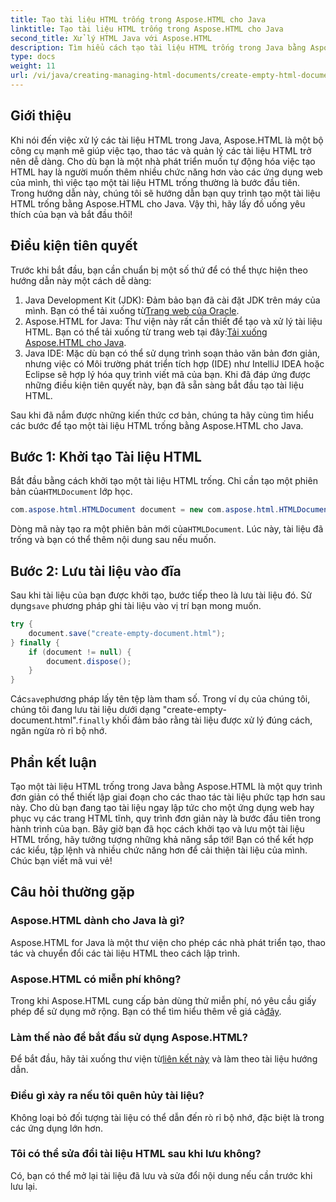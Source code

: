 ```yaml
---
title: Tạo tài liệu HTML trống trong Aspose.HTML cho Java
linktitle: Tạo tài liệu HTML trống trong Aspose.HTML cho Java
second_title: Xử lý HTML Java với Aspose.HTML
description: Tìm hiểu cách tạo tài liệu HTML trống trong Java bằng Aspose.HTML với hướng dẫn từng bước chi tiết của chúng tôi, hoàn hảo cho các nhà phát triển ở mọi cấp độ.
type: docs
weight: 11
url: /vi/java/creating-managing-html-documents/create-empty-html-documents/
---
```

## Giới thiệu
Khi nói đến việc xử lý các tài liệu HTML trong Java, Aspose.HTML là một bộ công cụ mạnh mẽ giúp việc tạo, thao tác và quản lý các tài liệu HTML trở nên dễ dàng. Cho dù bạn là một nhà phát triển muốn tự động hóa việc tạo HTML hay là người muốn thêm nhiều chức năng hơn vào các ứng dụng web của mình, thì việc tạo một tài liệu HTML trống thường là bước đầu tiên. Trong hướng dẫn này, chúng tôi sẽ hướng dẫn bạn quy trình tạo một tài liệu HTML trống bằng Aspose.HTML cho Java. Vậy thì, hãy lấy đồ uống yêu thích của bạn và bắt đầu thôi!
## Điều kiện tiên quyết
Trước khi bắt đầu, bạn cần chuẩn bị một số thứ để có thể thực hiện theo hướng dẫn này một cách dễ dàng:
1.  Java Development Kit (JDK): Đảm bảo bạn đã cài đặt JDK trên máy của mình. Bạn có thể tải xuống từ[Trang web của Oracle](https://www.oracle.com/java/technologies/javase-jdk11-downloads.html).
2. Aspose.HTML for Java: Thư viện này rất cần thiết để tạo và xử lý tài liệu HTML. Bạn có thể tải xuống từ trang web tại đây:[Tải xuống Aspose.HTML cho Java](https://releases.aspose.com/html/java/).
3. Java IDE: Mặc dù bạn có thể sử dụng trình soạn thảo văn bản đơn giản, nhưng việc có Môi trường phát triển tích hợp (IDE) như IntelliJ IDEA hoặc Eclipse sẽ hợp lý hóa quy trình viết mã của bạn.
Khi đã đáp ứng được những điều kiện tiên quyết này, bạn đã sẵn sàng bắt đầu tạo tài liệu HTML.

Sau khi đã nắm được những kiến thức cơ bản, chúng ta hãy cùng tìm hiểu các bước để tạo một tài liệu HTML trống bằng Aspose.HTML cho Java.
## Bước 1: Khởi tạo Tài liệu HTML
Bắt đầu bằng cách khởi tạo một tài liệu HTML trống.
 Chỉ cần tạo một phiên bản của`HTMLDocument` lớp học.
```java
com.aspose.html.HTMLDocument document = new com.aspose.html.HTMLDocument();
```
 Dòng mã này tạo ra một phiên bản mới của`HTMLDocument`. Lúc này, tài liệu đã trống và bạn có thể thêm nội dung sau nếu muốn.
## Bước 2: Lưu tài liệu vào đĩa
Sau khi tài liệu của bạn được khởi tạo, bước tiếp theo là lưu tài liệu đó.
 Sử dụng`save` phương pháp ghi tài liệu vào vị trí bạn mong muốn.
```java
try {
    document.save("create-empty-document.html");
} finally {
    if (document != null) {
        document.dispose();
    }
}
```
 Các`save`phương pháp lấy tên tệp làm tham số. Trong ví dụ của chúng tôi, chúng tôi đang lưu tài liệu dưới dạng "create-empty-document.html".`finally` khối đảm bảo rằng tài liệu được xử lý đúng cách, ngăn ngừa rò rỉ bộ nhớ.
## Phần kết luận
Tạo một tài liệu HTML trống trong Java bằng Aspose.HTML là một quy trình đơn giản có thể thiết lập giai đoạn cho các thao tác tài liệu phức tạp hơn sau này. Cho dù bạn đang tạo tài liệu ngay lập tức cho một ứng dụng web hay phục vụ các trang HTML tĩnh, quy trình đơn giản này là bước đầu tiên trong hành trình của bạn. 
Bây giờ bạn đã học cách khởi tạo và lưu một tài liệu HTML trống, hãy tưởng tượng những khả năng sắp tới! Bạn có thể kết hợp các kiểu, tập lệnh và nhiều chức năng hơn để cải thiện tài liệu của mình. Chúc bạn viết mã vui vẻ!
## Câu hỏi thường gặp
### Aspose.HTML dành cho Java là gì?
Aspose.HTML for Java là một thư viện cho phép các nhà phát triển tạo, thao tác và chuyển đổi các tài liệu HTML theo cách lập trình.
### Aspose.HTML có miễn phí không?
Trong khi Aspose.HTML cung cấp bản dùng thử miễn phí, nó yêu cầu giấy phép để sử dụng mở rộng. Bạn có thể tìm hiểu thêm về giá cả[đây](https://purchase.aspose.com/buy).
### Làm thế nào để bắt đầu sử dụng Aspose.HTML?
 Để bắt đầu, hãy tải xuống thư viện từ[liên kết này](https://releases.aspose.com/html/java/) và làm theo tài liệu hướng dẫn.
### Điều gì xảy ra nếu tôi quên hủy tài liệu?
Không loại bỏ đối tượng tài liệu có thể dẫn đến rò rỉ bộ nhớ, đặc biệt là trong các ứng dụng lớn hơn.
### Tôi có thể sửa đổi tài liệu HTML sau khi lưu không?
Có, bạn có thể mở lại tài liệu đã lưu và sửa đổi nội dung nếu cần trước khi lưu lại.